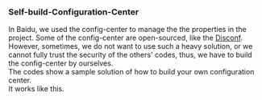 ### Self-build-Configuration-Center

In Baidu, we used the config-center to manage the the properties in the project. Some of the config-center are open-sourced, like the [Disconf](https://github.com/knightliao/disconf). However, sometimes, we do not want to use such a heavy solution, or we cannot fully trust the security of the others' codes, thus, we have to build the config-center by ourselves.<br>
The codes show a sample solution of how to build your own configuration center.<br>
It works like this.

